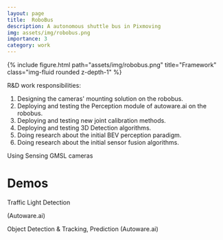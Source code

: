 ```yaml
---
layout: page
title:  RoboBus 
description: A autonomous shuttle bus in Pixmoving
img: assets/img/robobus.png
importance: 3
category: work
---
```


<div class="row">
    <div class="col-sm mt-3 mt-md-0">
        {% include figure.html path="assets/img/robobus.png" title="Framework" class="img-fluid rounded z-depth-1" %}
    </div>
</div>

 R&D work responsibilities:

1. Designing the cameras' mounting solution  on the robobus.
2. Deploying and testing the Perception module of autoware.ai on the robobus.
3. Deploying and testing new joint calibration methods.
4. Deploying and testing 3D Detection algorithms.
5. Doing research about the initial BEV perception paradigm.
6. Doing research about the initial sensor fusion algorithms.

Using Sensing GMSL cameras



# Demos
Traffic Light Detection

[](https://drive.google.com/file/d/1PGAz3adl2U0K9AtuNwl2JlErl3lVlYWQ/view?usp=drive_link)(Autoware.ai)

Object Detection & Tracking, Prediction 
[](https://drive.google.com/file/d/1H_XluduxXduGytT1dysUwzsfoATwqcEK/view?usp=drive_link)(Autoware.ai)